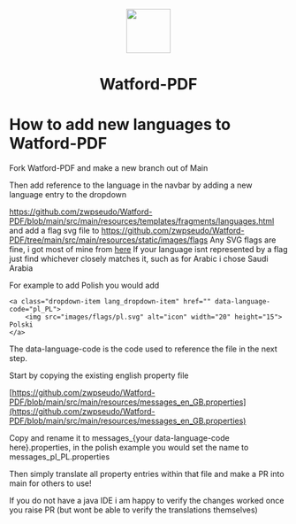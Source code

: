 <p align="center"><img src="https://raw.githubusercontent.com/zwpseudo/Watford-PDF/main/docs/watford.png" width="80" ><br><h1 align="center">Watford-PDF</h1>
</p>


# How to add new languages to Watford-PDF

Fork Watford-PDF and make a new branch out of Main

Then add reference to the language in the navbar by adding a new language entry to the dropdown

https://github.com/zwpseudo/Watford-PDF/blob/main/src/main/resources/templates/fragments/languages.html
and add a flag svg file to 
https://github.com/zwpseudo/Watford-PDF/tree/main/src/main/resources/static/images/flags
Any SVG flags are fine, i got most of mine from [here](https://flagicons.lipis.dev/)
If your language isnt represented by a flag just find whichever closely matches it, such as for Arabic i chose Saudi Arabia


For example to add Polish you would add 
```
<a class="dropdown-item lang_dropdown-item" href="" data-language-code="pl_PL">
    <img src="images/flags/pl.svg" alt="icon" width="20" height="15"> Polski
</a>
```
The data-language-code is the code used to reference the file in the next step.

Start by copying the existing english property file 

[https://github.com/zwpseudo/Watford-PDF/blob/main/src/main/resources/messages_en_GB.properties](https://github.com/zwpseudo/Watford-PDF/blob/main/src/main/resources/messages_en_GB.properties)

Copy and rename it to messages_{your data-language-code here}.properties, in the polish example you would set the name to messages_pl_PL.properties


Then simply translate all property entries within that file and make a PR into main for others to use!

If you do not have a java IDE i am happy to verify the changes worked once you raise PR (but wont be able to verify the translations themselves)



